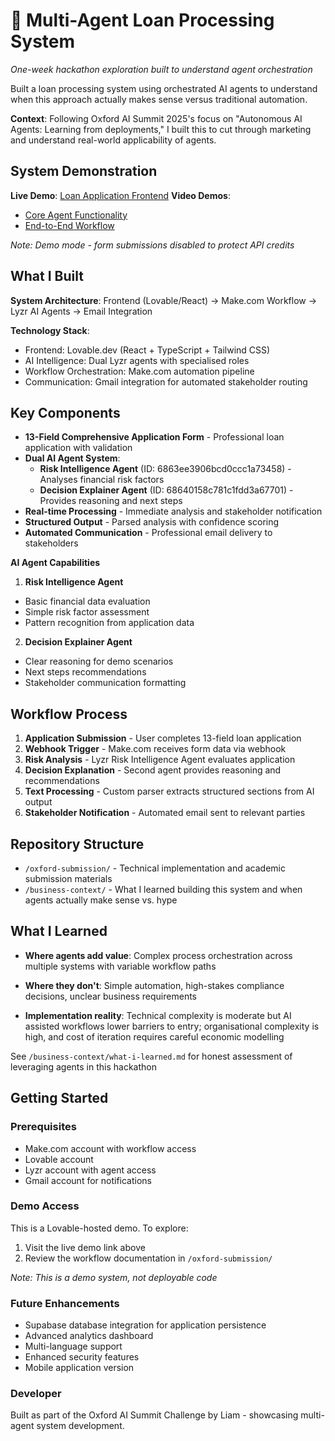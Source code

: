 # 🤖 Multi-Agent Loan Processing System

*One-week hackathon exploration built to understand agent orchestration*

Built a loan processing system using orchestrated AI agents to understand when this approach actually makes sense versus traditional automation.

**Context**: Following Oxford AI Summit 2025's focus on "Autonomous AI Agents: Learning from deployments," I built this to cut through marketing and understand real-world applicability of agents.

## System Demonstration

**Live Demo**: [Loan Application Frontend](https://preview--jade-loan-collaborate-now.lovable.app/)
**Video Demos**: 
- [Core Agent Functionality](https://youtu.be/KCvDQ6NYyCw)
- [End-to-End Workflow](https://youtu.be/VV7G5TYYaAo)

*Note: Demo mode - form submissions disabled to protect API credits*

## What I Built

**System Architecture**: Frontend (Lovable/React) → Make.com Workflow → Lyzr AI Agents → Email Integration

**Technology Stack**:
- Frontend: Lovable.dev (React + TypeScript + Tailwind CSS)
- AI Intelligence: Dual Lyzr agents with specialised roles
- Workflow Orchestration: Make.com automation pipeline
- Communication: Gmail integration for automated stakeholder routing

## Key Components

- **13-Field Comprehensive Application Form** - Professional loan application with validation
- **Dual AI Agent System**:
  - **Risk Intelligence Agent** (ID: 6863ee3906bcd0ccc1a73458) - Analyses financial risk factors
  - **Decision Explainer Agent** (ID: 68640158c781c1fdd3a67701) - Provides reasoning and next steps
- **Real-time Processing** - Immediate analysis and stakeholder notification
- **Structured Output** - Parsed analysis with confidence scoring
- **Automated Communication** - Professional email delivery to stakeholders

**AI Agent Capabilities**

1. **Risk Intelligence Agent**
- Basic financial data evaluation
- Simple risk factor assessment  
- Pattern recognition from application data

2. **Decision Explainer Agent**
- Clear reasoning for demo scenarios
- Next steps recommendations
- Stakeholder communication formatting

## Workflow Process

1. **Application Submission** - User completes 13-field loan application
2. **Webhook Trigger** - Make.com receives form data via webhook
3. **Risk Analysis** - Lyzr Risk Intelligence Agent evaluates application
4. **Decision Explanation** - Second agent provides reasoning and recommendations
5. **Text Processing** - Custom parser extracts structured sections from AI output
6. **Stakeholder Notification** - Automated email sent to relevant parties

## Repository Structure

- `/oxford-submission/` - Technical implementation and academic submission materials  
- `/business-context/` - What I learned building this system and when agents actually make sense vs. hype

## What I Learned

- **Where agents add value**: Complex process orchestration across multiple systems with variable workflow paths

- **Where they don't**: Simple automation, high-stakes compliance decisions, unclear business requirements

- **Implementation reality**: Technical complexity is moderate but AI assisted workflows lower barriers to entry; organisational complexity is high, and cost of iteration requires careful economic modelling

See `/business-context/what-i-learned.md` for honest assessment of leveraging agents in this hackathon

## Getting Started

### Prerequisites
- Make.com account with workflow access
- Lovable account
- Lyzr account with agent access
- Gmail account for notifications

### Demo Access
This is a Lovable-hosted demo. To explore:
1. Visit the live demo link above
2. Review the workflow documentation in `/oxford-submission/`

*Note: This is a demo system, not deployable code*

### Future Enhancements
- Supabase database integration for application persistence
- Advanced analytics dashboard
- Multi-language support
- Enhanced security features
- Mobile application version

### **Developer**
Built as part of the Oxford AI Summit Challenge by Liam - showcasing multi-agent system development.
